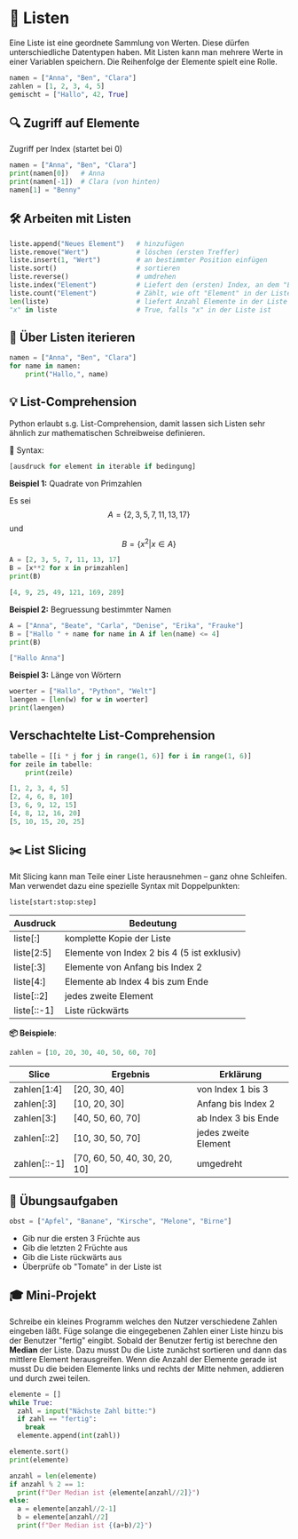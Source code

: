 # 🧩 Listen
Eine Liste ist eine geordnete Sammlung von Werten. Diese dürfen unterschiedliche Datentypen haben.
Mit Listen kann man mehrere Werte in einer Variablen speichern. Die Reihenfolge der Elemente spielt eine Rolle.

```python
namen = ["Anna", "Ben", "Clara"]
zahlen = [1, 2, 3, 4, 5]
gemischt = ["Hallo", 42, True]
````

## 🔍 Zugriff auf Elemente 
Zugriff per Index (startet bei 0)

```python
namen = ["Anna", "Ben", "Clara"]
print(namen[0])   # Anna
print(namen[-1])  # Clara (von hinten)
namen[1] = "Benny"
```

## 🛠️ Arbeiten mit Listen

```python
liste.append("Neues Element")   # hinzufügen
liste.remove("Wert")            # löschen (ersten Treffer)
liste.insert(1, "Wert")         # an bestimmter Position einfügen
liste.sort()                    # sortieren
liste.reverse()                 # umdrehen
liste.index("Element")          # Liefert den (ersten) Index, an dem "Element" steht
liste.count("Element")          # Zählt, wie oft "Element" in der Liste vorkommt
len(liste)                      # liefert Anzahl Elemente in der Liste
"x" in liste                    # True, falls "x" in der Liste ist
```

## 🔁 Über Listen iterieren

```python
namen = ["Anna", "Ben", "Clara"]
for name in namen:
    print("Hallo,", name)
```

## 💡 List-Comprehension
Python erlaubt s.g. List-Comprehension, damit lassen sich Listen sehr ähnlich zur mathematischen Schreibweise definieren. 

🧱 Syntax:
```python
[ausdruck for element in iterable if bedingung]
```

**Beispiel 1:** Quadrate von Primzahlen

Es sei $$A = \{2, 3, 5, 7, 11, 13, 17\}$$ und $$B = \{ x^2 | x \in A \}$$
```python
A = [2, 3, 5, 7, 11, 13, 17]
B = [x**2 for x in primzahlen]
print(B)

[4, 9, 25, 49, 121, 169, 289]
```

**Beispiel 2:** Begruessung bestimmter Namen
```python
A = ["Anna", "Beate", "Carla", "Denise", "Erika", "Frauke"]
B = ["Hallo " + name for name in A if len(name) <= 4]
print(B)

["Hallo Anna"]
```

**Beispiel 3:** Länge von Wörtern
```python
woerter = ["Hallo", "Python", "Welt"]
laengen = [len(w) for w in woerter]
print(laengen)
```

## Verschachtelte List-Comprehension
```python
tabelle = [[i * j for j in range(1, 6)] for i in range(1, 6)]
for zeile in tabelle:
    print(zeile)

[1, 2, 3, 4, 5]
[2, 4, 6, 8, 10]
[3, 6, 9, 12, 15]
[4, 8, 12, 16, 20]
[5, 10, 15, 20, 25]
```

## ✂️ List Slicing
Mit Slicing kann man Teile einer Liste herausnehmen – ganz ohne Schleifen. Man verwendet dazu eine spezielle Syntax mit Doppelpunkten:
```python
liste[start:stop:step]
```

| Ausdruck | Bedeutung
| - | -
| liste[:] | komplette Kopie der Liste
| liste[2:5] | Elemente von Index 2 bis 4 (5 ist exklusiv)
| liste[:3] | Elemente von Anfang bis Index 2
| liste[4:] | Elemente ab Index 4 bis zum Ende
| liste[::2] | jedes zweite Element
| liste[::-1] | Liste rückwärts

**📦 Beispiele**:

```python
zahlen = [10, 20, 30, 40, 50, 60, 70]
```

| Slice | Ergebnis | Erklärung
| - | - | -
| zahlen[1:4] | [20, 30, 40] | von Index 1 bis 3
| zahlen[:3] | [10, 20, 30] | Anfang bis Index 2
| zahlen[3:] | [40, 50, 60, 70] | ab Index 3 bis Ende
| zahlen[::2] | [10, 30, 50, 70] | jedes zweite Element
| zahlen[::-1] | [70, 60, 50, 40, 30, 20, 10] | umgedreht

## 🧪 Übungsaufgaben
```python
obst = ["Apfel", "Banane", "Kirsche", "Melone", "Birne"]
```

* Gib nur die ersten 3 Früchte aus
* Gib die letzten 2 Früchte aus
* Gib die Liste rückwärts aus
* Überprüfe ob "Tomate" in der Liste ist

## 🎓 Mini-Projekt
Schreibe ein kleines Programm welches den Nutzer verschiedene Zahlen eingeben läßt. Füge solange die eingegebenen Zahlen einer Liste hinzu bis der Benutzer "fertig" eingibt. Sobald der Benutzer fertig ist berechne den **Median** der Liste. Dazu musst Du die Liste zunächst sortieren und dann das mittlere Element herausgreifen. Wenn die Anzahl der Elemente gerade ist musst Du die beiden Elemente links und rechts der Mitte nehmen, addieren und durch zwei teilen. 

```python
elemente = []
while True:
  zahl = input("Nächste Zahl bitte:")
  if zahl == "fertig":
    break
  elemente.append(int(zahl))

elemente.sort()
print(elemente)

anzahl = len(elemente)
if anzahl % 2 == 1:
  print(f"Der Median ist {elemente[anzahl//2]}")
else:
  a = elemente[anzahl//2-1]
  b = elemente[anzahl//2]
  print(f"Der Median ist {(a+b)/2}")
```